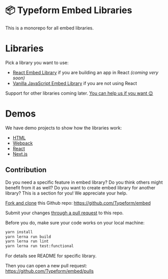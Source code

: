 # 📦 Typeform Embed Libraries

This is a monorepo for all embed libraries.

# Libraries

Pick a library you want to use:

- [React Embed Library](./packages/embed-react) if you are building an app in React _(coming very soon)_
- [Vanilla JavaScript Embed Library](./packages/embed) if you are not using React

Support for other libraries coming later. [You can help us if you want 😉](#contribution)

# Demos

We have demo projects to show how the libraries work:

- [HTML](./packages/demo-html)
- [Webpack](./packages/demo-webpack)
- [React](./packages/demo-react)
- [Next.js](./packages/demo-nextjs)

## Contribution

Do you need a specific feature in embed library? Do you think others might benefit from it as well? Do you want to create embed library for another library? This is a section for you! We appreciate your help.

[Fork and clone](https://docs.github.com/en/github/getting-started-with-github/fork-a-repo) this Github repo: https://github.com/Typeform/embed

Submit your changes [through a pull request](https://docs.github.com/en/github/collaborating-with-issues-and-pull-requests/about-pull-requests) to this repo.

Before you do, make sure your code works on your local machine:

```bash
yarn install
yarn lerna run build
yarn lerna run lint
yarn lerna run test:functional
```

For details see README for specific library.

Then you can open a new pull request: https://github.com/Typeform/embed/pulls
